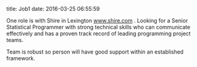 title: Job1
date: 2016-03-25 06:55:59
 

One role is with Shire in Lexington www.shire.com . Looking for a Senior Statistical Programmer with strong technical skills who can communicate effectively and has a proven track record of leading programming project teams.

Team is robust so person will have good support within an established framework.

